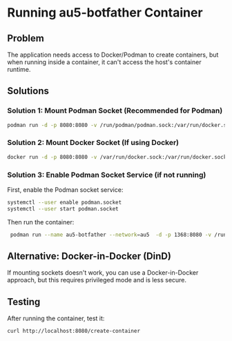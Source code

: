 # Running au5-botfather Container

## Problem

The application needs access to Docker/Podman to create containers, but when running inside a container, it can't access the host's container runtime.

## Solutions

### Solution 1: Mount Podman Socket (Recommended for Podman)

```bash
podman run -d -p 8080:8080 -v /run/podman/podman.sock:/var/run/docker.sock au5-botfather
```

### Solution 2: Mount Docker Socket (If using Docker)

```bash
docker run -d -p 8080:8080 -v /var/run/docker.sock:/var/run/docker.sock au5-botfather
```

### Solution 3: Enable Podman Socket Service (if not running)

First, enable the Podman socket service:

```bash
systemctl --user enable podman.socket
systemctl --user start podman.socket
```

Then run the container:

```bash
 podman run --name au5-botfather --network=au5  -d -p 1368:8080 -v /run/podman/podman.sock:/var/run/docker.sock au5-botfather
```

## Alternative: Docker-in-Docker (DinD)

If mounting sockets doesn't work, you can use a Docker-in-Docker approach, but this requires privileged mode and is less secure.

## Testing

After running the container, test it:

```bash
curl http://localhost:8080/create-container
```
